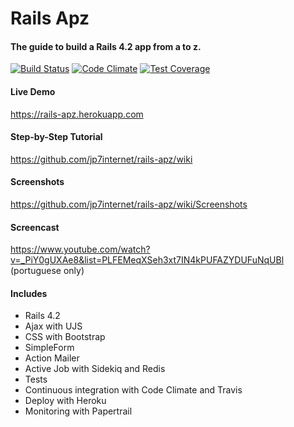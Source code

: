 # Rails Apz

#### The guide to build a Rails 4.2 app from a to z.

[![Build Status](https://travis-ci.org/jp7internet/rails-apz.svg?branch=master)](https://travis-ci.org/jp7internet/rails-apz)
[![Code Climate](https://codeclimate.com/github/jp7internet/rails-apz/badges/gpa.svg)](https://codeclimate.com/github/jp7internet/rails-apz)
[![Test Coverage](https://codeclimate.com/github/jp7internet/rails-apz/badges/coverage.svg)](https://codeclimate.com/github/jp7internet/rails-apz/coverage)

####  Live Demo

https://rails-apz.herokuapp.com

#### Step-by-Step Tutorial

https://github.com/jp7internet/rails-apz/wiki

#### Screenshots

https://github.com/jp7internet/rails-apz/wiki/Screenshots

#### Screencast

https://www.youtube.com/watch?v=_PiY0gUXAe8&list=PLFEMeqXSeh3xt7IN4kPUFAZYDUFuNqUBl (portuguese only)

#### Includes

* Rails 4.2
* Ajax with UJS
* CSS with Bootstrap
* SimpleForm
* Action Mailer
* Active Job with Sidekiq and Redis
* Tests
* Continuous integration with Code Climate and Travis
* Deploy with Heroku
* Monitoring with Papertrail
